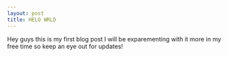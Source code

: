 ```yaml
---
layout: post
title: HELO WRLD
---
```


Hey guys this is my first blog post I will be exparementing with it more in my free time so keep an eye out for updates!
